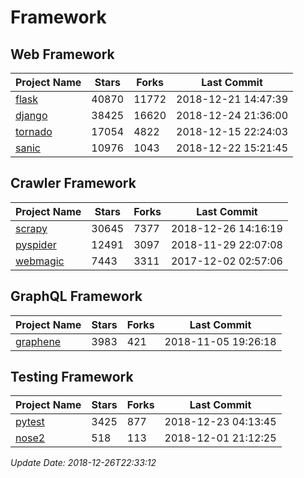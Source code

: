 # Framework

## Web Framework

| Project Name | Stars | Forks | Last Commit |
| ------------ | ----- | ----- | ----------- |
| [flask](https://github.com/pallets/flask) | 40870 | 11772 | 2018-12-21 14:47:39 |
| [django](https://github.com/django/django) | 38425 | 16620 | 2018-12-24 21:36:00 |
| [tornado](https://github.com/tornadoweb/tornado) | 17054 | 4822 | 2018-12-15 22:24:03 |
| [sanic](https://github.com/huge-success/sanic) | 10976 | 1043 | 2018-12-22 15:21:45 |

## Crawler Framework

| Project Name | Stars | Forks | Last Commit |
| ------------ | ----- | ----- | ----------- |
| [scrapy](https://github.com/scrapy/scrapy) | 30645 | 7377 | 2018-12-26 14:16:19 |
| [pyspider](https://github.com/binux/pyspider) | 12491 | 3097 | 2018-11-29 22:07:08 |
| [webmagic](https://github.com/code4craft/webmagic) | 7443 | 3311 | 2017-12-02 02:57:06 |

## GraphQL Framework

| Project Name | Stars | Forks | Last Commit |
| ------------ | ----- | ----- | ----------- |
| [graphene](https://github.com/graphql-python/graphene) | 3983 | 421 | 2018-11-05 19:26:18 |

## Testing Framework

| Project Name | Stars | Forks | Last Commit |
| ------------ | ----- | ----- | ----------- |
| [pytest](https://github.com/pytest-dev/pytest) | 3425 | 877 | 2018-12-23 04:13:45 |
| [nose2](https://github.com/nose-devs/nose2) | 518 | 113 | 2018-12-01 21:12:25 |

*Update Date: 2018-12-26T22:33:12*